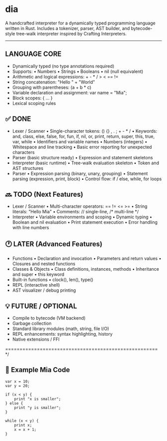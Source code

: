 # dia
A handcrafted interpreter for a dynamically typed programming language  written in Rust. 
Includes a tokenizer, parser, AST builder, and bytecode-style tree-walk interpreter inspired by Crafting Interpreters.

-----------------------------------------------------
LANGUAGE CORE
-----------------------------------------------------
- Dynamically typed (no type annotations required) 
- Supports:
    • Numbers
    • Strings
    • Booleans
    • nil (null equivalent)
- Arithmetic and logical expressions: + - * / > < == !=
- String concatenation: "Hello " + "World"
- Grouping with parentheses: (a + b * c)
- Variable declaration and assignment: var name = "Mia";
- Block scopes: { ... }
- Lexical scoping rules



✅ DONE
-----------------------------------------------------
- Lexer / Scanner
    • Single-character tokens: () {} , . ; + - * /
    • Keywords: and, class, else, false, for, fun, if, nil, or, print, return, super, this, true, var, while
    • Identifiers and variable names
    • Numbers (integers)
    • Whitespace and line tracking
    • Basic error reporting for unexpected characters
- Parser (basic structure ready)
    • Expression and statement skeletons
- Interpreter (basic runtime)
    • Tree-walk evaluation skeleton
    • Token and AST structures
- Parser
    • Expression parsing (binary, unary, grouping)
    • Statement parsing (expression, print, block)
    • Control flow: if / else, while, for loops

🔜 TODO (Next Features)
-----------------------------------------------------
- Lexer / Scanner
    • Multi-character operators: == != <= >=
    • String literals: "Hello Mia"
    • Comments: // single-line, /* multi-line */
- Interpreter
    • Variable environments and scoping
    • Dynamic typing
    • Boolean and nil evaluation
    • Print statement execution
    • Error handling with line numbers

🕐 LATER (Advanced Features)
-----------------------------------------------------
- Functions
    • Declaration and invocation
    • Parameters and return values
    • Closures and nested functions
- Classes & Objects
    • Class definitions, instances, methods
    • Inheritance and super
    • this keyword
- Built-in functions
    • clock(), len(), type()
- REPL (interactive shell)
- AST visualizer / debug printing

💡 FUTURE / OPTIONAL
-----------------------------------------------------
- Compile to bytecode (VM backend)
- Garbage collection
- Standard library modules (math, string, file I/O)
- REPL enhancements: syntax highlighting, history
- Native extensions / FFI

=====================================================
*/


## 🧩 Example Mia Code

```mia
var x = 10;
var y = 20;

if (x < y) {
    print "x is smaller";
} else {
    print "y is smaller";
}

while (x < y) {
    print x;
    x = x + 1;
}
```
